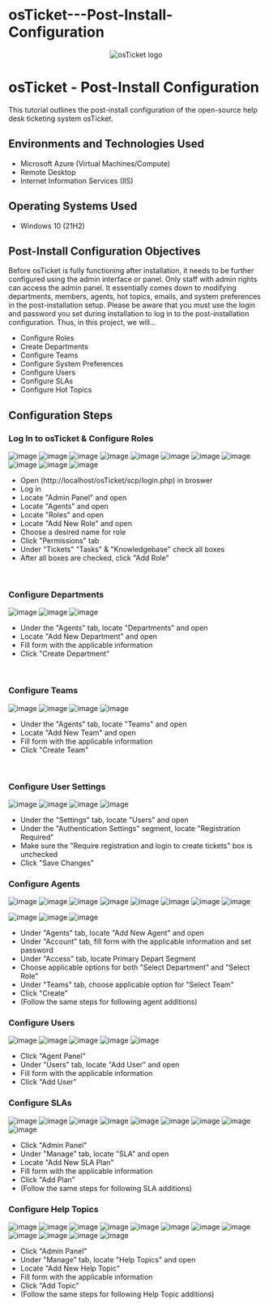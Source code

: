 # osTicket---Post-Install-Configuration

<p align="center">
<img src="https://i.imgur.com/Clzj7Xs.png" alt="osTicket logo"/>
</p>

<h1>osTicket - Post-Install Configuration</h1>
This tutorial outlines the post-install configuration of the open-source help desk ticketing system osTicket.<br />


<h2>Environments and Technologies Used</h2>

- Microsoft Azure (Virtual Machines/Compute)
- Remote Desktop
- Internet Information Services (IIS)

<h2>Operating Systems Used </h2>

- Windows 10</b> (21H2)

<h2>Post-Install Configuration Objectives</h2>

Before osTicket is fully functioning after installation, it needs to be further configured using the admin interface or panel. Only staff with admin rights can access the admin panel. It essentially comes down to modifying departments, members, agents, hot topics, emails, and system preferences in the post-installation setup. Please be aware that you must use the login and password you set during installation to log in to the post-installation configuration. Thus, in this project, we will...

* Configure Roles
* Create Departments
* Configure Teams
* Configure System Preferences
* Configure Users
* Configure SLAs
* Configure Hot Topics

<h2>Configuration Steps</h2>

<p>
<h3><strong> Log In to osTicket & Configure Roles </strong></h3>
  
![image](https://github.com/user-attachments/assets/dc9d4ca3-3bbb-4cbf-9bcd-1b401607751a)
![image](https://github.com/user-attachments/assets/3aad4832-1ce2-48a3-9655-baed68d4ec64)
![image](https://github.com/user-attachments/assets/96f70941-9faa-4c77-a4f2-3ee32fda9091)
![image](https://github.com/user-attachments/assets/ff0caf5a-b7de-4dd6-b277-ca9f84f6ab8f)
![image](https://github.com/user-attachments/assets/d73f36c8-751f-409e-aa57-d47fbbe9bbaf)
![image](https://github.com/user-attachments/assets/2358c4c1-403c-4d63-8934-3917e5c2e8fa)
![image](https://github.com/user-attachments/assets/33b662bd-9fcb-4129-af34-504b6fe1a883)
![image](https://github.com/user-attachments/assets/41b0ffe8-dd08-4f52-8e14-e6ba61173043)
![image](https://github.com/user-attachments/assets/e99c6771-8d61-4452-8c77-72fe2f680dd1)
![image](https://github.com/user-attachments/assets/48714453-0f63-412c-8827-e378a2a551fa)
![image](https://github.com/user-attachments/assets/48a75909-8ea7-41f9-8b9e-e655c54e4a27)
 
</p>
<p>
  
* Open (http://localhost/osTicket/scp/login.php) in broswer
* Log in
* Locate "Admin Panel" and open
* Locate "Agents" and open
* Locate "Roles" and open
* Locate "Add New Role" and open
* Choose a desired name for role
* Click "Permissions" tab
* Under "Tickets" "Tasks" & "Knowledgebase" check all boxes
* After all boxes are checked, click "Add Role"

  
</p>
<br />
<h3><strong> Configure Departments </strong></h3>
<p>
  
![image](https://github.com/user-attachments/assets/f37dc7be-3f16-49d3-993a-c840d5792484)
![image](https://github.com/user-attachments/assets/ec71e4bf-a2d4-4c06-8ffc-773d7488570a)
![image](https://github.com/user-attachments/assets/9fcb7fb3-abcf-4d8a-86f9-f5c71fbc8c00)

</p>
<p>
  
* Under the "Agents" tab, locate "Departments" and open
* Locate "Add New Department" and open
* Fill form with the applicable information 
* Click "Create Department"

<br />
<h3><strong> Configure Teams </strong></h3>
<p>
</p>

![image](https://github.com/user-attachments/assets/5163c556-699a-40fe-9e59-ebb084dd2b33)
![image](https://github.com/user-attachments/assets/f3339da7-1329-4d7d-8326-7283f9ce7bcc)
![image](https://github.com/user-attachments/assets/2f1af984-169a-4c6b-a5ca-1216e404a224)
![image](https://github.com/user-attachments/assets/b2008e63-5c73-44fa-9f2a-fb951081b8a5)


<p>

* Under the "Agents" tab, locate "Teams" and open
* Locate "Add New Team" and open
* Fill form with the applicable information 
* Click "Create Team"
</p>
<br />

<h3><strong> Configure User Settings </strong></h3>

![image](https://github.com/user-attachments/assets/e1bc6480-59aa-4b70-a230-f903deb9e002)
![image](https://github.com/user-attachments/assets/4b18c3bf-889f-4e24-82da-16ede3ded6f3)
![image](https://github.com/user-attachments/assets/28c3e677-5774-47fe-91b7-2ab045835125)
![image](https://github.com/user-attachments/assets/13e2e777-cb9c-4f47-bef1-5bc65dffd22b)

* Under the "Settings" tab, locate "Users" and open
* Under the "Authentication Settings" segment, locate "Registration Required"
* Make sure the "Require registration and login to create tickets" box is unchecked
* Click "Save Changes"

<h3><strong> Configure Agents </strong></h3>

![image](https://github.com/user-attachments/assets/7a8fd167-6f0e-4d3c-a38c-ae45acda9522)
![image](https://github.com/user-attachments/assets/05e8df3e-0bda-41b2-8be6-74b33cf432d6)
![image](https://github.com/user-attachments/assets/7a03fd54-5106-4621-9b25-2f9cdc65944b)
![image](https://github.com/user-attachments/assets/e9d2fd27-340b-4b88-9a35-3d5cd649ea4a)
![image](https://github.com/user-attachments/assets/b401b45f-faaa-47bc-83a7-1a7dafb580d9)
![image](https://github.com/user-attachments/assets/a19bb763-4f8b-40d6-b5ce-91ae687d756b)
![image](https://github.com/user-attachments/assets/a6b889f4-9d1a-49ce-aa94-e0ade2ec5c23)
![image](https://github.com/user-attachments/assets/8253700c-5dba-4da8-8aa9-872e1a57915f)

![image](https://github.com/user-attachments/assets/dd5a8e56-2f13-4d9b-b05f-d3b8ed9e4749)
![image](https://github.com/user-attachments/assets/2d16a6ca-792c-4b82-8f58-58bcf270827f)
![image](https://github.com/user-attachments/assets/6c7745a0-a29a-4a51-a5fd-3e78ce7e18e4)


* Under "Agents" tab, locate "Add New Agent" and open
* Under "Account" tab, fill form with the applicable information and set password
* Under "Access" tab, locate Primary Depart Segment
* Choose applicable options for both "Select Department" and "Select Role"
* Under "Teams" tab, choose applicable option for "Select Team"
* Click "Create"
* (Follow the same steps for following agent additions)


<h3><strong> Configure Users </strong></h3>

![image](https://github.com/user-attachments/assets/6d1b67a8-b2ed-41a6-94da-5757b5374e62)
![image](https://github.com/user-attachments/assets/88ab51af-7a21-4da0-9bef-42c0c0135e81)
![image](https://github.com/user-attachments/assets/be3c95e2-c4a5-4bba-ba04-ac47072a4303)
![image](https://github.com/user-attachments/assets/65eeda0f-edcd-43ca-a786-140cef8260d9)
![image](https://github.com/user-attachments/assets/a3582b05-6887-4936-81dd-3dcafeb31d57)

* Click "Agent Panel"
* Under "Users" tab, locate "Add User" and open
* Fill form with the applicable information
* Click "Add User"


<h3><strong> Configure SLAs </strong></h3>

![image](https://github.com/user-attachments/assets/cdbc0deb-7e74-4f92-8a71-15048090517d)
![image](https://github.com/user-attachments/assets/ac37c200-b8d6-4ee3-a611-364d1c292b72)
![image](https://github.com/user-attachments/assets/283dbe4c-6293-4f51-aaa1-a0ebbdd8103c)
![image](https://github.com/user-attachments/assets/92895957-9a0e-4fff-aa17-10561232a429)
![image](https://github.com/user-attachments/assets/dd74ed28-b73c-4470-9845-3d525ce51721)
![image](https://github.com/user-attachments/assets/e1031ed6-c590-4cc6-a168-6f267e3d38bb)
![image](https://github.com/user-attachments/assets/39ca3290-2e71-4554-bd44-b461e4e77c0f)
![image](https://github.com/user-attachments/assets/e02ffbd6-2089-477a-b01b-3dbcc4e7e233)
![image](https://github.com/user-attachments/assets/8fde43cc-1ebe-47e5-81b2-e09bd0c52864)


* Click "Admin Panel"
* Under "Manage" tab, locate "SLA" and open
* Locate "Add New SLA Plan"
* Fill form with the applicable information
* Click "Add Plan"
* (Follow the same steps for following SLA additions)


<h3><strong> Configure Help Topics </strong></h3>

![image](https://github.com/user-attachments/assets/5761019c-5cce-4070-986d-5a4ea8c65853)
![image](https://github.com/user-attachments/assets/027a4a5e-c5fa-48da-a711-4fc63d27cb70)
![image](https://github.com/user-attachments/assets/7dd47a2d-6aec-4e6d-82cb-2c0f0fd58088)
![image](https://github.com/user-attachments/assets/e2456e5f-9165-41ae-9cf3-0b6d6b81515f)
![image](https://github.com/user-attachments/assets/49c3583f-2be6-4ebb-aefc-62d3c577ff05)
![image](https://github.com/user-attachments/assets/5f71b226-3d32-46a8-a484-c8f17c80da45)
![image](https://github.com/user-attachments/assets/75bc9495-dbc2-419d-8dad-b4880293b42d)
![image](https://github.com/user-attachments/assets/377109b3-0b35-416e-a1cb-fd2634840f7d)
![image](https://github.com/user-attachments/assets/d214f316-de7d-42b6-b755-4114325fe859)
![image](https://github.com/user-attachments/assets/50da7bf5-3b77-4229-b634-b26d78805b0b)
![image](https://github.com/user-attachments/assets/a90247f6-e553-411c-bc74-d1102c208d54)
![image](https://github.com/user-attachments/assets/7ebe4c93-2f9f-4696-a08a-c6a143549b09)

* Click "Admin Panel"
* Under "Manage" tab, locate "Help Topics" and open
* Locate "Add New Help Topic"
* Fill form with the applicable information
* Click "Add Topic"
* (Follow the same steps for following Help Topic additions)











